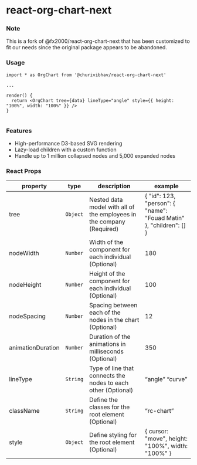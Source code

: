 # react-org-chart-next

### Note

This is a fork of @fx2000/react-org-chart-next that has been customized to fit our needs since the original package appears to be abandoned.

### Usage

```
import * as OrgChart from '@churivibhav/react-org-chart-next'

...

render() {
  return <OrgChart tree={data} lineType="angle" style={{ height: "100%", width: "100%" }} />
}


```

### Features

- High-performance D3-based SVG rendering
- Lazy-load children with a custom function
- Handle up to 1 million collapsed nodes and 5,000 expanded nodes

### React Props

| **property**      | **type** | **description**                                                       | **example**                                                        |
| ----------------- | -------- | --------------------------------------------------------------------- | ------------------------------------------------------------------ |
| tree              | `Object` | Nested data model with all of the employees in the company (Required) | { "id": 123, "person": { "name": "Fouad Matin" }, "children": [] } |  |
| nodeWidth         | `Number` | Width of the component for each individual (Optional)                 | 180                                                                |
| nodeHeight        | `Number` | Height of the component for each individual (Optional)                | 100                                                                |
| nodeSpacing       | `Number` | Spacing between each of the nodes in the chart (Optional)             | 12                                                                 |
| animationDuration | `Number` | Duration of the animations in milliseconds (Optional)                 | 350                                                                |
| lineType          | `String` | Type of line that connects the nodes to each other (Optional)         | “angle” “curve”                                                    |
| className         | `String` | Define the classes for the root element (Optional)                    | “rc-chart”                                                         |
| style             | `Object` | Define styling for the root element (Optional)                        | { cursor: "move", height: "100%", width: "100%" }                  |
